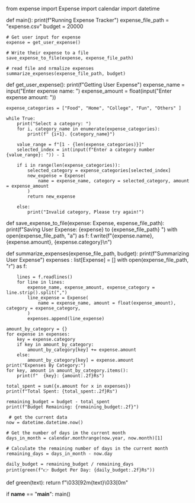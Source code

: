 from expense import Expense
import calendar
import datetime

def main():
    print(f"Running Expense Tracker")
    expense_file_path = "expense.csv"
    budget = 20000

    # Get user input for expense
    expense = get_user_expense()

    # Write their expense to a file
    save_expense_to_file(expense, expense_file_path)

    # read file and nrmalize expenses
    summarize_expenses(expense_file_path, budget)

def get_user_expense():
    print(f"Getting User Expense")
    expense_name = input("Enter expense name: ")
    expense_amount = float(input("Enter expense amount: "))

    expense_categories = ["Food", "Home", "College", "Fun", "Others" ]

    while True:
        print("Select a category: ")
        for i, category_name in enumerate(expense_categories):
            print(f" {i+1}. {category_name}")
        
        value_range = f"[1 - {len(expense_categories)}]"
        selected_index = int(input(f"Enter a category number {value_range}: ")) - 1
        
        if i in range(len(expense_categories)):
            selected_category = expense_categories[selected_index]
            new_expense = Expense(
                name = expense_name, category = selected_category, amount = expense_amount
            )
            return new_expense
        
        else:
            print("Invalid category, Please try again!")

def save_expense_to_file(expense: Expense, expense_file_path):
    print(f"Saving User Expense: {expense} to {expense_file_path} ")
    with open(expense_file_path, "a") as f:
        f.write(f"{expense.name}, {expense.amount}, {expense.category}\n")

def summarize_expenses(expense_file_path, budget):
    print(f"Summarizing User Expense")
    expenses : list[Expense] = []
    with open(expense_file_path, "r") as f:
        

    
        lines = f.readlines()
        for line in lines:
            expense_name, expense_amount, expense_category = line.strip().split(",")
            line_expense = Expense(
                name = expense_name, amount = float(expense_amount), category = expense_category,
            )
            expenses.append(line_expense)

    amount_by_category = {}
    for expense in expenses:
        key = expense.category
        if key in amount_by_category:
            amount_by_category[key] += expense.amount
        else:
            amount_by_category[key] = expense.amount
    print("Expenses By Category:")
    for key, amount in amount_by_category.items():
        print(f"  {key}: {amount:.2f}Rs")

    total_spent = sum({x.amount for x in expenses})
    print(f"Total Spent: {total_spent:.2f}Rs")

    remaining_budget = budget - total_spent
    print(f"Budget Remaining: {remaining_budget:.2f}")

     # get the current data
    now = datetime.datetime.now()

    # Get the number of days im the current month
    days_in_month = calendar.monthrange(now.year, now.month)[1]
    
    # Calculate the remaining number of days in the current month
    remaining_days = days_in_month - now.day

    daily_budget = remaining_budget / remaining_days
    print(green(f"👉 Budget Per Day: {daily_budget:.2f}Rs"))

def green(text):
    return f"\033[92m{text}\033[0m"


       

if __name__ == "__main__":
    main()
    
